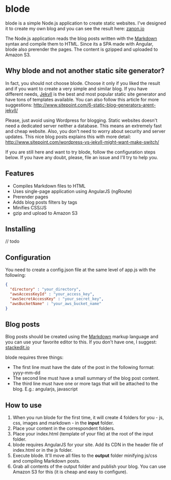 # blode
blode is a simple Node.js application to create static websites. I've designed it to create my own blog and you can see the result here: [zanon.io](http://zanon.io)

The Node.js application reads the blog posts written with the [Markdown](http://daringfireball.net/projects/markdown/) syntax and compile them to HTML. Since its a SPA made with Angular, blode also prerender the pages. The content is gzipped and uploaded to Amazon S3.

## Why blode and not another static site generator?
In fact, you should not choose blode. Choose it only if you liked the result and if you want to create a very simple and similar blog. If you have different needs, [Jekyll](http://jekyllrb.com/) is the best and most popular static site generator and have tons of templates available. You can also follow this article for more suggestions: http://www.sitepoint.com/6-static-blog-generators-arent-jekyll/

Please, just avoid using Wordpress for blogging. Static websites doesn't need a dedicated server neither a database. This means an extremely fast and cheap website. Also, you don't need to worry about security and server updates. This nice blog posts explains this with more detail: http://www.sitepoint.com/wordpress-vs-jekyll-might-want-make-switch/

If you are still here and want to try blode, follow the configuration steps below. If you have any doubt, please, file an issue and I'll try to help you.

## Features

- Compiles Markdown files to HTML
- Uses single-page application using AngularJS (ngRoute)
- Prerender pages
- Adds blog posts filters by tags
- Minifies CSS/JS
- gzip and upload to Amazon S3

## Installing

// todo

## Configuration

You need to create a config.json file at the same level of app.js with the following:

```json
{
  "directory" : "your_directory",
  "awsAccessKeyId" : "your_access_key",
  "awsSecretAccessKey" : "your_secret_key",
  "awsBucketName" : "your_aws_bucket_name"
}
```

## Blog posts

Blog posts should be created using the [Markdown](http://en.wikipedia.org/wiki/Markdown) markup language and you can use your favorite editor to this. If you don't have one, I suggest: [stackedit.io](https://stackedit.io)

blode requires three things:
- The first line must have the date of the post in the following format: yyyy-mm-dd
- The second line must have a small summary of the blog post content.
- The third line must have one or more tags that will be attached to the blog. E.g.: angularjs, javascript

## How to use

1. When you run blode for the first time, it will create 4 folders for you - js, css, images and markdown - in the **input** folder.
2. Place your content in the correspondent folders.
3. Place your index.html (template of your file) at the root of the input folder.
4. blode requires AngularJS for your site. Add its CDN in the header file of index.html or in the js folder.
5. Execute blode. It'll move all files to the **output** folder minifying js/css and compiling Markdown posts.
6. Grab all contents of the output folder and publish your blog. You can use Amazon S3 for this (it is cheap and easy to configure).
